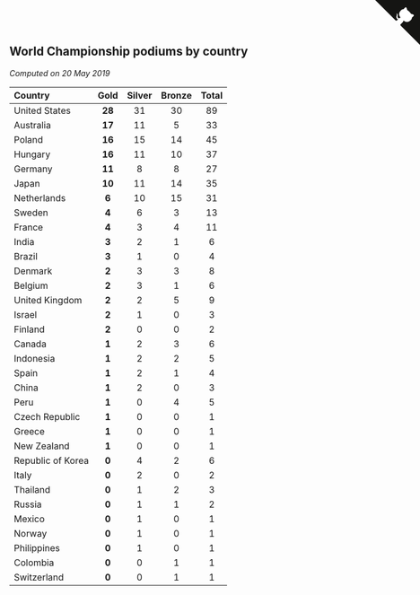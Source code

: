 ## World Championship podiums by country

*Computed on 20 May 2019*

| Country | Gold | Silver | Bronze | Total |
| :--- | :--: | :--: | :--: | :--: |
| United States | **28** | 31 | 30 | 89 |
| Australia | **17** | 11 | 5 | 33 |
| Poland | **16** | 15 | 14 | 45 |
| Hungary | **16** | 11 | 10 | 37 |
| Germany | **11** | 8 | 8 | 27 |
| Japan | **10** | 11 | 14 | 35 |
| Netherlands | **6** | 10 | 15 | 31 |
| Sweden | **4** | 6 | 3 | 13 |
| France | **4** | 3 | 4 | 11 |
| India | **3** | 2 | 1 | 6 |
| Brazil | **3** | 1 | 0 | 4 |
| Denmark | **2** | 3 | 3 | 8 |
| Belgium | **2** | 3 | 1 | 6 |
| United Kingdom | **2** | 2 | 5 | 9 |
| Israel | **2** | 1 | 0 | 3 |
| Finland | **2** | 0 | 0 | 2 |
| Canada | **1** | 2 | 3 | 6 |
| Indonesia | **1** | 2 | 2 | 5 |
| Spain | **1** | 2 | 1 | 4 |
| China | **1** | 2 | 0 | 3 |
| Peru | **1** | 0 | 4 | 5 |
| Czech Republic | **1** | 0 | 0 | 1 |
| Greece | **1** | 0 | 0 | 1 |
| New Zealand | **1** | 0 | 0 | 1 |
| Republic of Korea | **0** | 4 | 2 | 6 |
| Italy | **0** | 2 | 0 | 2 |
| Thailand | **0** | 1 | 2 | 3 |
| Russia | **0** | 1 | 1 | 2 |
| Mexico | **0** | 1 | 0 | 1 |
| Norway | **0** | 1 | 0 | 1 |
| Philippines | **0** | 1 | 0 | 1 |
| Colombia | **0** | 0 | 1 | 1 |
| Switzerland | **0** | 0 | 1 | 1 |


<a href="https://github.com/jonatanklosko/wca_statistics" class="github-corner" aria-label="View source on Github"><svg width="80" height="80" viewBox="0 0 250 250" style="fill:#151513; color:#fff; position: absolute; top: 0; border: 0; right: 0;" aria-hidden="true"><path d="M0,0 L115,115 L130,115 L142,142 L250,250 L250,0 Z"></path><path d="M128.3,109.0 C113.8,99.7 119.0,89.6 119.0,89.6 C122.0,82.7 120.5,78.6 120.5,78.6 C119.2,72.0 123.4,76.3 123.4,76.3 C127.3,80.9 125.5,87.3 125.5,87.3 C122.9,97.6 130.6,101.9 134.4,103.2" fill="currentColor" style="transform-origin: 130px 106px;" class="octo-arm"></path><path d="M115.0,115.0 C114.9,115.1 118.7,116.5 119.8,115.4 L133.7,101.6 C136.9,99.2 139.9,98.4 142.2,98.6 C133.8,88.0 127.5,74.4 143.8,58.0 C148.5,53.4 154.0,51.2 159.7,51.0 C160.3,49.4 163.2,43.6 171.4,40.1 C171.4,40.1 176.1,42.5 178.8,56.2 C183.1,58.6 187.2,61.8 190.9,65.4 C194.5,69.0 197.7,73.2 200.1,77.6 C213.8,80.2 216.3,84.9 216.3,84.9 C212.7,93.1 206.9,96.0 205.4,96.6 C205.1,102.4 203.0,107.8 198.3,112.5 C181.9,128.9 168.3,122.5 157.7,114.1 C157.9,116.9 156.7,120.9 152.7,124.9 L141.0,136.5 C139.8,137.7 141.6,141.9 141.8,141.8 Z" fill="currentColor" class="octo-body"></path></svg></a><style>.github-corner:hover .octo-arm{animation:octocat-wave 560ms ease-in-out}@keyframes octocat-wave{0%,100%{transform:rotate(0)}20%,60%{transform:rotate(-25deg)}40%,80%{transform:rotate(10deg)}}@media (max-width:500px){.github-corner:hover .octo-arm{animation:none}.github-corner .octo-arm{animation:octocat-wave 560ms ease-in-out}}</style>
